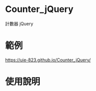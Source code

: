 # Counter_jQuery
計數器 jQuery

# 範例
https://uie-823.github.io/Counter_jQuery/

# 使用說明
<script src="https://ajax.googleapis.com/ajax/libs/jquery/3.4.1/jquery.min.js"></script>
<script src="https://uie-823.github.io/Counter_jQuery/counter.js"></script>
